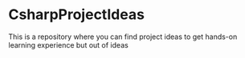 # CsharpProjectIdeas
This is a repository where you can find project ideas to get hands-on learning experience but out of ideas
